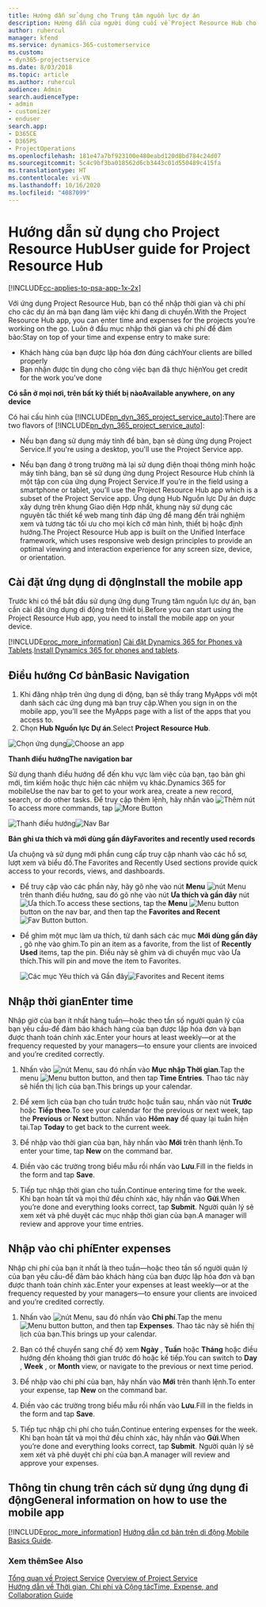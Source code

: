 ```yaml
---
title: Hướng dẫn sử dụng cho Trung tâm nguồn lực dự án
description: Hướng dẫn của người dùng cuối về Project Resource Hub cho Project Service
author: ruhercul
manager: kfend
ms.service: dynamics-365-customerservice
ms.custom:
- dyn365-projectservice
ms.date: 8/03/2018
ms.topic: article
ms.author: ruhercul
audience: Admin
search.audienceType:
- admin
- customizer
- enduser
search.app:
- D365CE
- D365PS
- ProjectOperations
ms.openlocfilehash: 181e47a7bf923100e480eabd120d8bd784c24d07
ms.sourcegitcommit: 5c4c9bf3ba018562d6cb3443c01d550489c415fa
ms.translationtype: HT
ms.contentlocale: vi-VN
ms.lasthandoff: 10/16/2020
ms.locfileid: "4087099"
---
```

# <a name="user-guide-for-project-resource-hub"></a><span data-ttu-id="4e02b-103">Hướng dẫn sử dụng cho Project Resource Hub</span><span class="sxs-lookup"><span data-stu-id="4e02b-103">User guide for Project Resource Hub</span></span>

[!INCLUDE[cc-applies-to-psa-app-1x-2x](../includes/cc-applies-to-psa-app-1x-2x.md)]

<span data-ttu-id="4e02b-104">Với ứng dụng Project Resource Hub, bạn có thể nhập thời gian và chi phí cho các dự án mà bạn đang làm việc khi đang di chuyển.</span><span class="sxs-lookup"><span data-stu-id="4e02b-104">With the Project Resource Hub app, you can enter time and expenses for the projects you’re working on the go.</span></span> <span data-ttu-id="4e02b-105">Luôn ở đầu mục nhập thời gian và chi phí để đảm bảo:</span><span class="sxs-lookup"><span data-stu-id="4e02b-105">Stay on top of your time and expense entry to make sure:</span></span>

- <span data-ttu-id="4e02b-106">Khách hàng của bạn được lập hóa đơn đúng cách</span><span class="sxs-lookup"><span data-stu-id="4e02b-106">Your clients are billed properly</span></span>
- <span data-ttu-id="4e02b-107">Bạn nhận được tín dụng cho công việc bạn đã thực hiện</span><span class="sxs-lookup"><span data-stu-id="4e02b-107">You get credit for the work you’ve done</span></span>

<span data-ttu-id="4e02b-108">**Có sẵn ở mọi nơi, trên bất kỳ thiết bị nào**</span><span class="sxs-lookup"><span data-stu-id="4e02b-108">**Available anywhere, on any device**</span></span>

<span data-ttu-id="4e02b-109">Có hai cấu hình của [!INCLUDE[pn_dyn_365_project_service_auto](../includes/pn-dyn-365-project-service-auto.md)]:</span><span class="sxs-lookup"><span data-stu-id="4e02b-109">There are two flavors of [!INCLUDE[pn_dyn_365_project_service_auto](../includes/pn-dyn-365-project-service-auto.md)]:</span></span> 

- <span data-ttu-id="4e02b-110">Nếu bạn đang sử dụng máy tính để bàn, bạn sẽ dùng ứng dụng Project Service.</span><span class="sxs-lookup"><span data-stu-id="4e02b-110">If you're using a desktop, you'll use the Project Service app.</span></span> 

- <span data-ttu-id="4e02b-111">Nếu bạn đang ở trong trường mà lại sử dụng điện thoại thông minh hoặc máy tính bảng, bạn sẽ sử dụng ứng dụng Project Resource Hub chính là một tập con của ứng dụng Project Service.</span><span class="sxs-lookup"><span data-stu-id="4e02b-111">If you’re in the field using a smartphone or tablet, you’ll use the Project Resource Hub app which is a subset of the Project Service  app.</span></span> <span data-ttu-id="4e02b-112">Ứng dụng Hub Nguồn lực Dự án được xây dựng trên khung Giao diện Hợp nhất, khung này sử dụng các nguyên tắc thiết kế web mang tính đáp ứng để mang đến trải nghiệm xem và tương tác tối ưu cho mọi kích cỡ màn hình, thiết bị hoặc định hướng.</span><span class="sxs-lookup"><span data-stu-id="4e02b-112">The Project Resource Hub app is built on the Unified Interface framework, which uses responsive web design principles to provide an optimal viewing and interaction experience for any screen size, device, or orientation.</span></span> 


## <a name="install-the-mobile-app"></a><span data-ttu-id="4e02b-113">Cài đặt ứng dụng di động</span><span class="sxs-lookup"><span data-stu-id="4e02b-113">Install the mobile app</span></span>
<span data-ttu-id="4e02b-114">Trước khi có thể bắt đầu sử dụng ứng dụng Trung tâm nguồn lực dự án, bạn cần cài đặt ứng dụng di động trên thiết bị.</span><span class="sxs-lookup"><span data-stu-id="4e02b-114">Before you can start using the Project Resource Hub app, you need to install the mobile app on your device.</span></span> 

[!INCLUDE[proc_more_information](../includes/proc-more-information.md)] <span data-ttu-id="4e02b-115">[Cài đặt Dynamics 365 for Phones và Tablets](https://docs.microsoft.com/dynamics365/mobile-app/install-dynamics-365-for-phones-and-tablets).</span><span class="sxs-lookup"><span data-stu-id="4e02b-115">[Install Dynamics 365 for phones and tablets](https://docs.microsoft.com/dynamics365/mobile-app/install-dynamics-365-for-phones-and-tablets).</span></span>

## <a name="basic-navigation"></a><span data-ttu-id="4e02b-116">Điều hướng Cơ bản</span><span class="sxs-lookup"><span data-stu-id="4e02b-116">Basic Navigation</span></span>
1.  <span data-ttu-id="4e02b-117">Khi đăng nhập trên ứng dụng di động, bạn sẽ thấy trang MyApps với một danh sách các ứng dụng mà bạn truy cập.</span><span class="sxs-lookup"><span data-stu-id="4e02b-117">When you sign in on the mobile app, you’ll see the MyApps page with a list of the apps that you access to.</span></span> 
2.  <span data-ttu-id="4e02b-118">Chọn **Hub Nguồn lực Dự án**.</span><span class="sxs-lookup"><span data-stu-id="4e02b-118">Select **Project Resource Hub**.</span></span>

<span data-ttu-id="4e02b-119">![Chọn ứng dụng](media/chooseApp_1.png "Chọn ứng dụng")</span><span class="sxs-lookup"><span data-stu-id="4e02b-119">![Choose an app](media/chooseApp_1.png "Choose an app")</span></span>

<span data-ttu-id="4e02b-120">**Thanh điều hướng**</span><span class="sxs-lookup"><span data-stu-id="4e02b-120">**The navigation bar**</span></span>

<span data-ttu-id="4e02b-121">Sử dụng thanh điều hướng để đến khu vực làm việc của bạn, tạo bản ghi mới, tìm kiếm hoặc thực hiện các nhiệm vụ khác.Dynamics 365 for mobile</span><span class="sxs-lookup"><span data-stu-id="4e02b-121">Use the nav bar to get to your work area, create a new record, search, or do other tasks.</span></span> <span data-ttu-id="4e02b-122">Để truy cập thêm lệnh, hãy nhấn vào ![Thêm nút](media/MoreButton.png "Nút Thêm")</span><span class="sxs-lookup"><span data-stu-id="4e02b-122">To access more commands, tap ![More Button](media/MoreButton.png "More Button")</span></span>

<span data-ttu-id="4e02b-123">![Thanh điều hướng](media/NavBar_2.png "Thanh điều hướng")</span><span class="sxs-lookup"><span data-stu-id="4e02b-123">![Nav Bar](media/NavBar_2.png "Nav Bar")</span></span>

<span data-ttu-id="4e02b-124">**Bản ghi ưa thích và mới dùng gần đây**</span><span class="sxs-lookup"><span data-stu-id="4e02b-124">**Favorites and recently used records**</span></span>

<span data-ttu-id="4e02b-125">Ưa chuộng và sử dụng mới phần cung cấp truy cập nhanh vào các hồ sơ, lượt xem và biểu đồ.</span><span class="sxs-lookup"><span data-stu-id="4e02b-125">The Favorites and Recently Used sections provide quick access to your records, views, and dashboards.</span></span> 

- <span data-ttu-id="4e02b-126">Để truy cập vào các phần này, hãy gõ nhẹ vào nút **Menu** ![nút Menu](media/MenuButton.png "Nút Menu") trên thanh điều hướng, sau đó gõ nhẹ vào nút **Ưa thích và gần đây** nút ![Ưa thích](media/FavButton.png "Nút Yêu thích").</span><span class="sxs-lookup"><span data-stu-id="4e02b-126">To access these sections, tap the **Menu** ![Menu button](media/MenuButton.png "Menu button") button on the nav bar, and then tap the **Favorites and Recent** ![Fav Button](media/FavButton.png "Fav Button") button.</span></span>

- <span data-ttu-id="4e02b-127">Để ghim một mục làm ưa thích, từ danh sách các mục **Mới dùng gần đây** , gõ nhẹ vào ghim.</span><span class="sxs-lookup"><span data-stu-id="4e02b-127">To pin an item as a favorite, from the list of **Recently Used** items, tap the pin.</span></span> <span data-ttu-id="4e02b-128">Điều này sẽ ghim và di chuyển mục vào Ưa thích.</span><span class="sxs-lookup"><span data-stu-id="4e02b-128">This will pin and move the item to Favorites.</span></span>

  <span data-ttu-id="4e02b-129">![Các mục Yêu thích và Gần đây](media/Favs_3.png "Các mục Yêu thích và Gần đây")</span><span class="sxs-lookup"><span data-stu-id="4e02b-129">![Favorites and Recent items](media/Favs_3.png "Favorites and Recent items")</span></span>
 
## <a name="enter-time"></a><span data-ttu-id="4e02b-130">Nhập thời gian</span><span class="sxs-lookup"><span data-stu-id="4e02b-130">Enter time</span></span>
<span data-ttu-id="4e02b-131">Nhập giờ của bạn ít nhất hàng tuần—hoặc theo tần số người quản lý của bạn yêu cầu-để đảm bảo khách hàng của bạn được lập hóa đơn và bạn được thanh toán chính xác.</span><span class="sxs-lookup"><span data-stu-id="4e02b-131">Enter your hours at least weekly—or at the frequency requested by your managers—to ensure your clients are invoiced and you’re credited correctly.</span></span>

1. <span data-ttu-id="4e02b-132">Nhấn vào ![nút Menu](media/MenuButton.png "Nút Menu"), sau đó nhấn vào **Mục nhập Thời gian**.</span><span class="sxs-lookup"><span data-stu-id="4e02b-132">Tap the menu ![Menu button](media/MenuButton.png "Menu button") button, and then tap **Time Entries**.</span></span> <span data-ttu-id="4e02b-133">Thao tác này sẽ hiển thị lịch của bạn.</span><span class="sxs-lookup"><span data-stu-id="4e02b-133">This brings up your calendar.</span></span>

2. <span data-ttu-id="4e02b-134">Để xem lịch của bạn cho tuần trước hoặc tuần sau, nhấn vào nút **Trước** hoặc **Tiếp theo**.</span><span class="sxs-lookup"><span data-stu-id="4e02b-134">To see your calendar for the previous or next week, tap the **Previous** or **Next** button.</span></span> <span data-ttu-id="4e02b-135">Nhấn vào **Hôm nay** để quay lại tuần hiện tại.</span><span class="sxs-lookup"><span data-stu-id="4e02b-135">Tap **Today** to get back to the current week.</span></span>

3. <span data-ttu-id="4e02b-136">Để nhập vào thời gian của bạn, hãy nhấn vào **Mới** trên thanh lệnh.</span><span class="sxs-lookup"><span data-stu-id="4e02b-136">To enter your time, tap **New** on the command bar.</span></span> 

4. <span data-ttu-id="4e02b-137">Điền vào các trường trong biểu mẫu rồi nhấn vào **Lưu**.</span><span class="sxs-lookup"><span data-stu-id="4e02b-137">Fill in the fields in the form and tap **Save**.</span></span>

5. <span data-ttu-id="4e02b-138">Tiếp tục nhập thời gian cho tuần.</span><span class="sxs-lookup"><span data-stu-id="4e02b-138">Continue entering time for the week.</span></span> <span data-ttu-id="4e02b-139">Khi bạn hoàn tất và mọi thứ đều chính xác, hãy nhấn vào **Gửi**.</span><span class="sxs-lookup"><span data-stu-id="4e02b-139">When you’re done and everything looks correct, tap **Submit**.</span></span> <span data-ttu-id="4e02b-140">Người quản lý sẽ xem xét và phê duyệt các mục nhập thời gian của bạn.</span><span class="sxs-lookup"><span data-stu-id="4e02b-140">A manager will review and approve your time entries.</span></span>

## <a name="enter-expenses"></a><span data-ttu-id="4e02b-141">Nhập vào chi phí</span><span class="sxs-lookup"><span data-stu-id="4e02b-141">Enter expenses</span></span> 
<span data-ttu-id="4e02b-142">Nhập chi phí của bạn ít nhất là theo tuần—hoặc theo tần số người quản lý của bạn yêu cầu-để đảm bảo khách hàng của bạn được lập hóa đơn và bạn được thanh toán chính xác.</span><span class="sxs-lookup"><span data-stu-id="4e02b-142">Enter your expenses at least weekly—or at the frequency requested by your managers—to ensure your clients are invoiced and you’re credited correctly.</span></span>

1. <span data-ttu-id="4e02b-143">Nhấn vào ![nút Menu](media/MenuButton.png "Nút Menu"), sau đó nhấn vào **Chi phí**.</span><span class="sxs-lookup"><span data-stu-id="4e02b-143">Tap the menu ![Menu button](media/MenuButton.png "Menu button") button, and then tap **Expenses**.</span></span> <span data-ttu-id="4e02b-144">Thao tác này sẽ hiển thị lịch của bạn.</span><span class="sxs-lookup"><span data-stu-id="4e02b-144">This brings up your calendar.</span></span>

2. <span data-ttu-id="4e02b-145">Bạn có thể chuyển sang chế độ xem **Ngày** , **Tuần** hoặc **Tháng** hoặc điều hướng đến khoảng thời gian trước đó hoặc kế tiếp.</span><span class="sxs-lookup"><span data-stu-id="4e02b-145">You can switch to **Day** , **Week** , or **Month** view, or navigate to the previous or next time period.</span></span> 

3. <span data-ttu-id="4e02b-146">Để nhập vào chi phí của bạn, hãy nhấn vào **Mới** trên thanh lệnh.</span><span class="sxs-lookup"><span data-stu-id="4e02b-146">To enter your expense, tap **New** on the command bar.</span></span> 

4. <span data-ttu-id="4e02b-147">Điền vào các trường trong biểu mẫu rồi nhấn vào **Lưu**.</span><span class="sxs-lookup"><span data-stu-id="4e02b-147">Fill in the fields in the form and tap **Save**.</span></span>

5. <span data-ttu-id="4e02b-148">Tiếp tục nhập chi phí cho tuần.</span><span class="sxs-lookup"><span data-stu-id="4e02b-148">Continue entering expenses for the week.</span></span> <span data-ttu-id="4e02b-149">Khi bạn hoàn tất và mọi thứ đều chính xác, hãy nhấn vào **Gửi**.</span><span class="sxs-lookup"><span data-stu-id="4e02b-149">When you’re done and everything looks correct, tap **Submit**.</span></span> <span data-ttu-id="4e02b-150">Người quản lý sẽ xem xét và phê duyệt chi phí của bạn.</span><span class="sxs-lookup"><span data-stu-id="4e02b-150">A manager will review and approve your expenses.</span></span>

## <a name="general-information-on-how-to-use-the-mobile-app"></a><span data-ttu-id="4e02b-151">Thông tin chung trên cách sử dụng ứng dụng đi động</span><span class="sxs-lookup"><span data-stu-id="4e02b-151">General information on how to use the mobile app</span></span> 
[!INCLUDE[proc_more_information](../includes/proc-more-information.md)] <span data-ttu-id="4e02b-152">[Hướng dẫn cơ bản trên di động](https://docs.microsoft.com/dynamics365/mobile-app/dynamics-365-phones-tablets-users-guide).</span><span class="sxs-lookup"><span data-stu-id="4e02b-152">[Mobile Basics Guide](https://docs.microsoft.com/dynamics365/mobile-app/dynamics-365-phones-tablets-users-guide).</span></span>

### <a name="see-also"></a><span data-ttu-id="4e02b-153">Xem thêm</span><span class="sxs-lookup"><span data-stu-id="4e02b-153">See Also</span></span>  
 <span data-ttu-id="4e02b-154">[Tổng quan về Project Service](../psa/overview.md) </span><span class="sxs-lookup"><span data-stu-id="4e02b-154">[Overview of Project Service](../psa/overview.md) </span></span>  
 [<span data-ttu-id="4e02b-155">Hướng dẫn về Thời gian, Chi phí và Cộng tác</span><span class="sxs-lookup"><span data-stu-id="4e02b-155">Time, Expense, and Collaboration Guide</span></span>](../psa/time-expense-collaboration-guide.md)   
 
